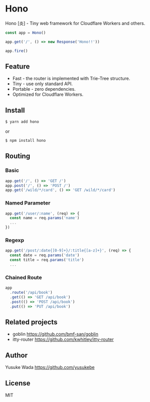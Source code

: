 # Hono

Hono [炎] - Tiny web framework for Cloudflare Workers and others.

```js
const app = Hono()

app.get('/', () => new Response('Hono!!'))

app.fire()
```

## Feature

- Fast - the router is implemented with Trie-Tree structure.
- Tiny - use only standard API.
- Portable - zero dependencies.
- Optimized for Cloudflare Workers.

## Install

```sh
$ yarn add hono
```

or

```sh
$ npm install hono
```

## Routing

### Basic

```js
app.get('/', () => 'GET /')
app.post('/', () => 'POST /')
app.get('/wild/*/card', () => 'GET /wild/*/card')
```

### Named Parameter

```js
app.get('/user/:name', (req) => {
  const name = req.params('name')
  ...
})
```

### Regexp

```js
app.get('/post/:date{[0-9]+}/:title{[a-z]+}', (req) => {
  const date = req.params('date')
  const title = req.params('title')
  ...
```

### Chained Route

```js
app
  .route('/api/book')
  .get(() => 'GET /api/book')
  .post(() => 'POST /api/book')
  .put(() => 'PUT /api/book')
```

## Related projects

- goblin <https://github.com/bmf-san/goblin>
- itty-router <https://github.com/kwhitley/itty-router>

## Author

Yusuke Wada <https://github.com/yusukebe>

## License

MIT
